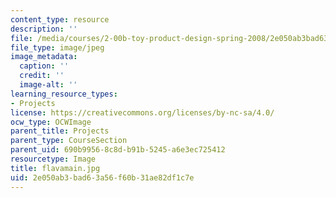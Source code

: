 ```yaml
---
content_type: resource
description: ''
file: /media/courses/2-00b-toy-product-design-spring-2008/2e050ab3bad63a56f60b31ae82df1c7e_flavamain.jpg
file_type: image/jpeg
image_metadata:
  caption: ''
  credit: ''
  image-alt: ''
learning_resource_types:
- Projects
license: https://creativecommons.org/licenses/by-nc-sa/4.0/
ocw_type: OCWImage
parent_title: Projects
parent_type: CourseSection
parent_uid: 690b9956-8c8d-b91b-5245-a6e3ec725412
resourcetype: Image
title: flavamain.jpg
uid: 2e050ab3-bad6-3a56-f60b-31ae82df1c7e
---
```

